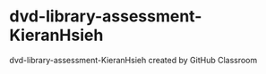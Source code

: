 # dvd-library-assessment-KieranHsieh
dvd-library-assessment-KieranHsieh created by GitHub Classroom
